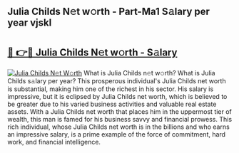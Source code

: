## Julia Childs N𝚎t w𝚘rth - Part-Ma1 S𝚊lary per year vjskl

# <h2><a href="http://gc5b40.nevu.top/?p=Julia+Childs">🔗 👉🔴 Julia Childs N𝚎t w𝚘rth - S𝚊lary</a></h2>

[![Julia Childs N𝚎t W𝚘rth](https://i.imgur.com/Oavwk0R.jpeg)](http://gc5b40.nevu.top/?p=Julia+Childs)
What is Julia Childs n𝚎t w𝚘rth? What is Julia Childs s𝚊lary per year?
This prosperous individual's Julia Childs net worth is substantial, making him one of the richest in his sector. His salary is impressive, but it is eclipsed by Julia Childs net worth, which is believed to be greater due to his varied business activities and valuable real estate assets. With a Julia Childs net worth that places him in the uppermost tier of wealth, this man is famed for his business savvy and financial prowess. This rich individual, whose Julia Childs net worth is in the billions and who earns an impressive salary, is a prime example of the force of commitment, hard work, and financial intelligence.

